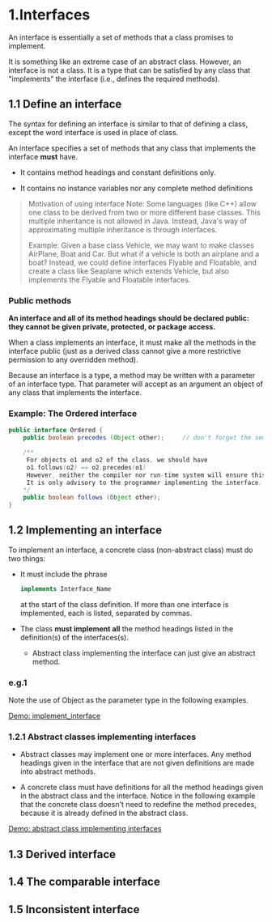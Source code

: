 # 1.Interfaces

An interface is essentially a set of methods that a class promises to implement.

It is something like an extreme case of an abstract class. However, an interface is not a class. It is a type that can be satisfied by any class that "implements" the interface (i.e., defines the required methods).

## 1.1 Define an interface

The syntax for defining an interface is similar to that of defining a class, except the word interface is used in place of class.

An interface specifies a set of methods that any class that implements the interface **must** have.

- It contains method headings and constant definitions only.

- It contains no instance variables nor any complete method definitions

> Motivation of using interface
> Note: Some languages (like C++) allow one class to be derived from two or more different base classes. This multiple inheritance is not allowed in Java. Instead, Java's way of approximating multiple inheritance is through interfaces.
>
> Example: Given a base class Vehicle, we may want to make classes AirPlane, Boat and Car. But what if a vehicle is both an airplane and a boat? Instead, we could define interfaces Flyable and Floatable, and create a class like Seaplane which extends Vehicle, but also implements the Flyable and Floatable interfaces.

### Public methods

**An interface and all of its method headings should be declared public: they cannot be given private, protected, or package access.**

When a class implements an interface, it must make all the methods in the interface public (just as a derived class cannot give a more restrictive permission to any overridden method).

Because an interface is a type, a method may be written with a parameter of an interface type. That parameter will accept as an argument an object of any class that implements the interface.

### Example: The Ordered interface

```java
public interface Ordered {
    public boolean precedes (Object other);     // don't forget the semicolon

    /**
     For objects o1 and o2 of the class, we should have
     o1.follows(o2) == o2.precedes(o1)
     However, neither the compiler nor run-time system will ensure this.
     It is only advisory to the programmer implementing the interface.
    */
    public boolean follows (Object other);
}
```

## 1.2 Implementing an interface

To implement an interface, a concrete class (non-abstract class) must do two things:

- It must include the phrase

  ```java
  implements Interface_Name
  ```

  at the start of the class definition. If more than one interface is implemented, each is listed, separated by commas.

- The class **must implement all** the method headings listed in the definition(s) of the interfaces(s). 
  + Abstract class implementing the interface can just give an abstract method.

### e.g.1

Note the use of Object as the parameter type in the following examples.

[Demo: implement_interface](UniMelb/implementInterface_eg.java)


### 1.2.1 Abstract classes implementing interfaces

+ Abstract classes may implement one or more interfaces.  Any method headings given in the interface that are not given definitions are made into abstract methods.

+ A concrete class must have definitions for all the method headings given in the abstract class and the interface.  Notice in the following example that the concrete class doesn't need to redefine the method precedes, because it is already defined in the abstract class.

[Demo: abstract class implementing interfaces](UniMelb/abstractClass_impleInterf.java)

## 1.3 Derived interface

## 1.4 The comparable interface

## 1.5 Inconsistent interface